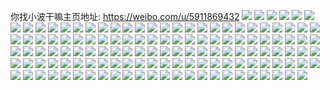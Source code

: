 你找小波干嘛主页地址: https://weibo.com/u/5911869432 
![](https://wx4.sinaimg.cn/mw2000/006s5BiMly1h8mx98pmboj30oz0xbafc.jpg) 
![](https://wx4.sinaimg.cn/mw2000/006s5BiMly1h8mx98j4ppj30u01400z8.jpg) 
![](https://wx4.sinaimg.cn/mw2000/006s5BiMly1h8fzfyj5onj32df35sx6r.jpg) 
![](https://wx4.sinaimg.cn/mw2000/006s5BiMly1h8dra8oyc7j30u013zjyq.jpg) 
![](https://wx4.sinaimg.cn/mw2000/006s5BiMly1h8dra8w973j30u013ztfp.jpg) 
![](https://wx4.sinaimg.cn/mw2000/006s5BiMly1h8dra925q7j30u013ztgx.jpg) 
![](https://wx4.sinaimg.cn/mw2000/006s5BiMly1h8dra9afk1j30u013zqba.jpg) 
![](https://wx4.sinaimg.cn/mw2000/006s5BiMly1h8dra8idk9j30u013zn5i.jpg) 
![](https://wx4.sinaimg.cn/mw2000/006s5BiMly1h8dra9ioy4j30u013zqb9.jpg) 
![](https://wx4.sinaimg.cn/mw2000/006s5BiMly1h8dra9vgkdj30u013zqcv.jpg) 
![](https://wx4.sinaimg.cn/mw2000/006s5BiMly1h8draa5knlj30u013z7db.jpg) 
![](https://wx4.sinaimg.cn/mw2000/006s5BiMly1h8draahu5yj30u013zahv.jpg) 
![](https://wx4.sinaimg.cn/mw2000/006s5BiMly1h7ixkd9n2ij30u0140q9h.jpg) 
![](https://wx4.sinaimg.cn/mw2000/006s5BiMly1h7dtykqlczj30u0140wpt.jpg) 
![](https://wx4.sinaimg.cn/mw2000/006s5BiMly1h7dtykytoej30u0140agz.jpg) 
![](https://wx4.sinaimg.cn/mw2000/006s5BiMly1h7dtykhr5tj30u0140dhp.jpg) 
![](https://wx4.sinaimg.cn/mw2000/006s5BiMly1h7dtyl65pyj30u0140jxk.jpg) 
![](https://wx4.sinaimg.cn/mw2000/006s5BiMly1h7bm2hzzovj30u0140n5u.jpg) 
![](https://wx4.sinaimg.cn/mw2000/006s5BiMly1h79mefh9tyj30u0191gru.jpg) 
![](https://wx4.sinaimg.cn/mw2000/006s5BiMly1h79mef1kvsj30u0191dgr.jpg) 
![](https://wx4.sinaimg.cn/mw2000/006s5BiMly1h79mefzkkzj30u0190mzl.jpg) 
![](https://wx4.sinaimg.cn/mw2000/006s5BiMly1h79megf6e6j30u0191abj.jpg) 
![](https://wx4.sinaimg.cn/mw2000/006s5BiMly1h70i4wdrxpj30u0140gpr.jpg) 
![](https://wx4.sinaimg.cn/mw2000/006s5BiMly1h70i4wqqttj30u00u00zc.jpg) 
![](https://wx4.sinaimg.cn/mw2000/006s5BiMly1h70i4x06wtj30u0140di5.jpg) 
![](https://wx4.sinaimg.cn/mw2000/006s5BiMly1h70i4xa2o9j30u01407d0.jpg) 
![](https://wx4.sinaimg.cn/mw2000/006s5BiMly1h70i4w036qj30u014078g.jpg) 
![](https://wx4.sinaimg.cn/mw2000/006s5BiMly1h70i4xkuo5j30u00u0dmx.jpg) 
![](https://wx4.sinaimg.cn/mw2000/006s5BiMly1h70i4yhjzyj30u00u0tcv.jpg) 
![](https://wx4.sinaimg.cn/mw2000/006s5BiMly1h6x0f1jr61j30u014010r.jpg) 
![](https://wx4.sinaimg.cn/mw2000/006s5BiMly1h6x0f1x3w2j30u014010f.jpg) 
![](https://wx4.sinaimg.cn/mw2000/006s5BiMly1h6x0f2fmxbj30u0190djc.jpg) 
![](https://wx4.sinaimg.cn/mw2000/006s5BiMly1h6x0f2w53kj30u0190ag7.jpg) 
![](https://wx4.sinaimg.cn/mw2000/006s5BiMly1h6upsz6x2dj30u0190tby.jpg) 
![](https://wx4.sinaimg.cn/mw2000/006s5BiMly1h6upsy2myrj30u0190dhp.jpg) 
![](https://wx4.sinaimg.cn/mw2000/006s5BiMly1h6upt08p26j30u0140wgr.jpg) 
![](https://wx4.sinaimg.cn/mw2000/006s5BiMly1h6te1oq93vj30u0140wqc.jpg) 
![](https://wx4.sinaimg.cn/mw2000/006s5BiMly1h6oe6q2z8pj31wa2j14qp.jpg) 
![](https://wx4.sinaimg.cn/mw2000/006s5BiMly1h6k422vc6oj32c0340kjn.jpg) 
![](https://wx4.sinaimg.cn/mw2000/006s5BiMly1h6k424jxtpj32c03407wj.jpg) 
![](https://wx4.sinaimg.cn/mw2000/006s5BiMly1h6f6l8so8qj32dc35skjm.jpg) 
![](https://wx4.sinaimg.cn/mw2000/006s5BiMly1h6btrza1zbj32c02c0wnt.jpg) 
![](https://wx4.sinaimg.cn/mw2000/006s5BiMly1h6bts06i60j31ng1ngnm3.jpg) 
![](https://wx4.sinaimg.cn/mw2000/006s5BiMly1h6b50qoxrej32c02c0npd.jpg) 
![](https://wx4.sinaimg.cn/mw2000/006s5BiMly1h69nibsjx2j32c0340kjm.jpg) 
![](https://wx4.sinaimg.cn/mw2000/006s5BiMly1h69nicurpnj32c03404qr.jpg) 
![](https://wx4.sinaimg.cn/mw2000/006s5BiMly1h5h4uiejqpj326a2wdnpe.jpg) 
![](https://wx4.sinaimg.cn/mw2000/006s5BiMly1h5h4uhn4w7j31go1go7wh.jpg) 
![](https://wx4.sinaimg.cn/mw2000/006s5BiMly1h5aqt15896j32c0340kjl.jpg) 
![](https://wx4.sinaimg.cn/mw2000/006s5BiMly1h54xsja0csj30zo1bkdsu.jpg) 
![](https://wx4.sinaimg.cn/mw2000/006s5BiMly1h4usl1e1dzj32ya27p4qq.jpg) 
![](https://wx4.sinaimg.cn/mw2000/006s5BiMly1h4l7ro5nv3j32c0340hdu.jpg) 
![](https://wx4.sinaimg.cn/mw2000/006s5BiMly1h4l7rmxjwrj32c0340kjm.jpg) 
![](https://wx4.sinaimg.cn/mw2000/006s5BiMly1h4l7sin9tij33402c01kz.jpg) 
![](https://wx4.sinaimg.cn/mw2000/006s5BiMly1h4l7rpf4ajj32c0340x6q.jpg) 
![](https://wx4.sinaimg.cn/mw2000/006s5BiMly1h4gwzybvyyj31iy2i0h84.jpg) 
![](https://wx4.sinaimg.cn/mw2000/006s5BiMly1h4awaamixbj32c0340kjn.jpg) 
![](https://wx4.sinaimg.cn/mw2000/006s5BiMly1h4awae4rl0j32c0340x6q.jpg) 
![](https://wx4.sinaimg.cn/mw2000/006s5BiMly1h4awabmwlcj32c0340e83.jpg) 
![](https://wx4.sinaimg.cn/mw2000/006s5BiMly1h4awacn6hvj32c03401kz.jpg) 
![](https://wx4.sinaimg.cn/mw2000/006s5BiMly1h4awafcx3jj32c03407wj.jpg) 
![](https://wx4.sinaimg.cn/mw2000/006s5BiMly1h36z5fd14kj32c02c0b2a.jpg) 
![](https://wx4.sinaimg.cn/mw2000/006s5BiMly1h36z5e733sj32c02c0e82.jpg) 
![](https://wx4.sinaimg.cn/mw2000/006s5BiMly1h36z5g8a42j32c02c04qq.jpg) 
![](https://wx4.sinaimg.cn/mw2000/006s5BiMly1h36z5h66hyj32c02c0b2a.jpg) 
![](https://wx4.sinaimg.cn/mw2000/006s5BiMly1h36z5hu57jj31y21y2e81.jpg) 
![](https://wx4.sinaimg.cn/mw2000/006s5BiMly1h36z5irhnkj32c02c0hdu.jpg) 
![](https://wx4.sinaimg.cn/mw2000/006s5BiMly1h36z5juy1qj32c02c04qq.jpg) 
![](https://wx4.sinaimg.cn/mw2000/006s5BiMly1h36z5kujzfj32c02c0qv6.jpg) 
![](https://wx4.sinaimg.cn/mw2000/006s5BiMly1h36z5lw83rj32c02c0npd.jpg) 
![](https://wx4.sinaimg.cn/mw2000/006s5BiMly1h36z5ml37pj32c02c0qv5.jpg) 
![](https://wx4.sinaimg.cn/mw2000/006s5BiMly1h2sn2g2py4j30zo1bktoa.jpg) 
![](https://wx4.sinaimg.cn/mw2000/006s5BiMly1h2sn2gcx54j30vl16415h.jpg) 
![](https://wx4.sinaimg.cn/mw2000/006s5BiMly1h2sn8hym08j30zo0zo107.jpg) 
![](https://wx4.sinaimg.cn/mw2000/006s5BiMly1h2sn2h65j3j30v71357f9.jpg) 
![](https://wx4.sinaimg.cn/mw2000/006s5BiMly1h2sn37qh3oj32c02c0npd.jpg) 
![](https://wx4.sinaimg.cn/mw2000/006s5BiMly1h2sn385auqj31t11t1ni1.jpg) 
![](https://wx4.sinaimg.cn/mw2000/006s5BiMly1h2sn7b5ligj30vl1c1wio.jpg) 
![](https://wx4.sinaimg.cn/mw2000/006s5BiMly1h2sn7bfvfkj30tw0twdk2.jpg) 
![](https://wx4.sinaimg.cn/mw2000/006s5BiMly1h2a2ecnj0dj30zo1bkk1f.jpg) 
![](https://wx4.sinaimg.cn/mw2000/006s5BiMly1h2a2ecdckzj30zo1bktmz.jpg) 
![](https://wx4.sinaimg.cn/mw2000/006s5BiMly1h2a2ed6okrj30zo1bkh0b.jpg) 
![](https://wx4.sinaimg.cn/mw2000/006s5BiMly1h1dugpxopcj30zo1bkate.jpg) 
![](https://wx4.sinaimg.cn/mw2000/006s5BiMly1h1dugqqbgoj30zo1bkdzm.jpg) 
![](https://wx4.sinaimg.cn/mw2000/006s5BiMly1h1dugrutd7j30zo1bkttr.jpg) 
![](https://wx4.sinaimg.cn/mw2000/006s5BiMly1h1dugseej2j30y40ubtoq.jpg) 
![](https://wx4.sinaimg.cn/mw2000/006s5BiMly1h0egncq44dj30w61iz15a.jpg) 
![](https://wx4.sinaimg.cn/mw2000/006s5BiMly1h0egndf2haj30ul13bn2m.jpg) 
![](https://wx4.sinaimg.cn/mw2000/006s5BiMly1h03r1rmlk8j32c02c01ky.jpg) 
![](https://wx4.sinaimg.cn/mw2000/006s5BiMly1h03r0z84o1j324t24t1ky.jpg) 
![](https://wx4.sinaimg.cn/mw2000/006s5BiMly1gzzd7oeyjoj30zo1bkds2.jpg) 
![](https://wx4.sinaimg.cn/mw2000/006s5BiMly1gzqp0i30vbj30zo1bkwte.jpg) 
![](https://wx4.sinaimg.cn/mw2000/006s5BiMly1gzhyxsz24wj30zo1bkaof.jpg) 
![](https://wx4.sinaimg.cn/mw2000/006s5BiMly1gzfk2cgcdvj30zo0zoqfe.jpg) 
![](https://wx4.sinaimg.cn/mw2000/006s5BiMly1gzfk2acnfjj32c02c0u0y.jpg) 
![](https://wx4.sinaimg.cn/mw2000/006s5BiMly1gzfk2hcv90j32c02c0x6q.jpg) 
![](https://wx4.sinaimg.cn/mw2000/006s5BiMly1gzaxo8o5vxj30u0140wm0.jpg) 
![](https://wx4.sinaimg.cn/mw2000/006s5BiMly1gzaxo9e12uj30u014047k.jpg) 
![](https://wx4.sinaimg.cn/mw2000/006s5BiMly1gy0w88e4y4j333z2bz4qt.jpg) 
![](https://wx4.sinaimg.cn/mw2000/006s5BiMly1gy0w8i8x0pj32c02c0e81.jpg) 
![](https://wx4.sinaimg.cn/mw2000/006s5BiMly1gy0w8wt93uj32c02c07wj.jpg) 
![](https://wx4.sinaimg.cn/mw2000/006s5BiMly1gy0w971ggij32fl1toqv5.jpg) 
![](https://wx4.sinaimg.cn/mw2000/006s5BiMly1gy0w6o7nd2j32c02c07wj.jpg) 
![](https://wx4.sinaimg.cn/mw2000/006s5BiMly1gy0w9mz9skj32c02c0kjm.jpg) 
![](https://wx4.sinaimg.cn/mw2000/006s5BiMly1gy0w9q7etvj32c02c01ky.jpg) 
![](https://wx4.sinaimg.cn/mw2000/006s5BiMly1gy0w9rhjwkj30zo0zoafc.jpg) 
![](https://wx4.sinaimg.cn/mw2000/006s5BiMly1gxh76yaehqj30u014043t.jpg) 
![](https://wx4.sinaimg.cn/mw2000/006s5BiMly1gx5q7jzbxej31o01o0kfu.jpg) 
![](https://wx4.sinaimg.cn/mw2000/006s5BiMly1gvijws61x0j61o0280qv502.jpg) 
![](https://wx4.sinaimg.cn/mw2000/006s5BiMly1gum33oema6j61of1t3e8102.jpg) 
![](https://wx4.sinaimg.cn/mw2000/006s5BiMly1gtgngah91cj30u00u0n8s.jpg) 
![](https://wx4.sinaimg.cn/mw2000/006s5BiMly1gtezp0ftf7j32c02c01kz.jpg) 
![](https://wx4.sinaimg.cn/mw2000/006s5BiMly1gtezoz3mpvj32c0340x6r.jpg) 
![](https://wx4.sinaimg.cn/mw2000/006s5BiMly1grsfwi0dvmj31o0280nph.jpg) 
![](https://wx4.sinaimg.cn/mw2000/006s5BiMly1gr8s12cxrrj31f51a2b2a.jpg) 
![](https://wx4.sinaimg.cn/mw2000/006s5BiMly1gr8s143uwtj33402c01l0.jpg) 
![](https://wx4.sinaimg.cn/mw2000/006s5BiMly1gr8s1763srj32km1xgnpi.jpg) 
![](https://wx4.sinaimg.cn/mw2000/006s5BiMly1gp36fuvil3j32c03401l2.jpg) 
![](https://wx4.sinaimg.cn/mw2000/006s5BiMly1gp36f3hyfuj31o02801ky.jpg) 
![](https://wx4.sinaimg.cn/mw2000/006s5BiMly1gl5glwszq4j33402c0b1o.jpg) 
![](https://wx4.sinaimg.cn/mw2000/006s5BiMly1gl5glv2d4kj33402c0u04.jpg) 
![](https://wx4.sinaimg.cn/mw2000/006s5BiMly1gj29vdt32xj30u0140ahg.jpg) 
![](https://wx4.sinaimg.cn/mw2000/006s5BiMly1gj29vdhmi2j30u014046k.jpg) 
![](https://wx4.sinaimg.cn/mw2000/006s5BiMly1gj29ve39cej31400u07ce.jpg) 
![](https://wx4.sinaimg.cn/mw2000/006s5BiMly1ge2b9pzun8j318q0x5qsl.jpg) 
![](https://wx4.sinaimg.cn/mw2000/006s5BiMly1g6fkd34sq7j30u01407gb.jpg) 
![](https://wx4.sinaimg.cn/mw2000/006s5BiMly1g5alo60lw5j31400u0gtw.jpg) 
![](https://wx4.sinaimg.cn/mw2000/006s5BiMly1g5alo6f90aj30u00u0wnx.jpg) 
![](https://wx4.sinaimg.cn/mw2000/006s5BiMly1g5alo6nx55j30kn0gk75r.jpg) 
![](https://wx4.sinaimg.cn/mw2000/006s5BiMly1g55ar7n6rsj30rs15s4bj.jpg) 

